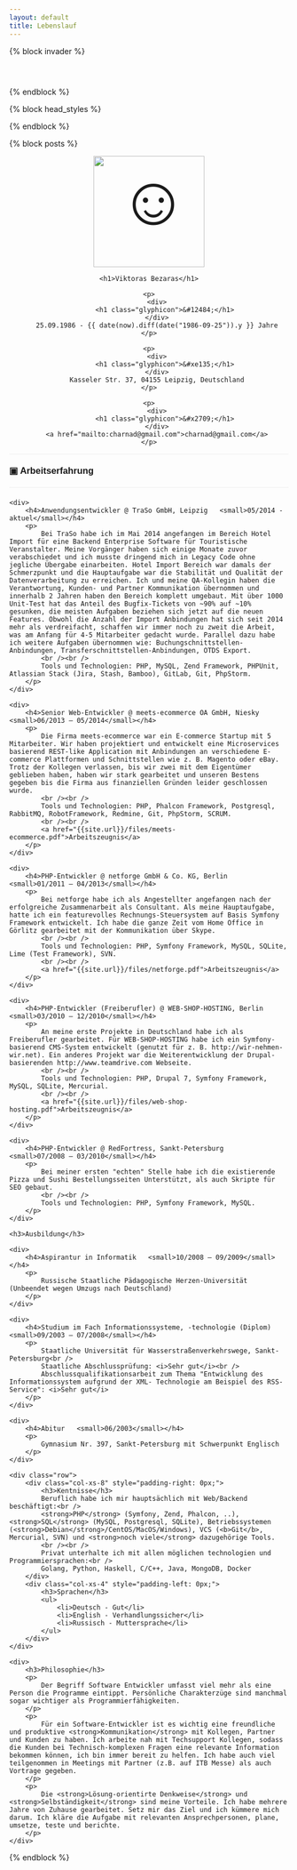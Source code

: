 ```yaml
---
layout: default
title: Lebenslauf
---
```


{% block invader %}
<div style="padding-top: 3em;"/>
{% endblock %}

{% block head_styles %}
<style>
    #cv-sidebar #cv-photo {
        border: 1px;
        width: 200px;
    }

    #cv-sidebar {
        text-align: center;
    }

    #cv-main {
        font-family: "Arial";
    }

    #cv-main h3 {
        padding-top: 20px;
        padding-bottom: 20px;
        border-top: 1px solid #EEEEEE;
        border-bottom: 1px solid #EEEEEE;
        margin-top: 0px;
        margin-bottom: 20px;
    }

    #cv-main h3:before {
        content: "\025A3  "
    }

    #cv-main > div {
        margin-bottom: 3em;
    }

    #cv-main > div > p {
        text-align: justify;
        color: #444444;
    }

    #cv-main h4 {
        font-weight: bold;
    }
</style>
{% endblock %}

{% block posts %}
<div id="cv-sidebar" class="col-xs-3">
    <span style="font-size: 125px;"><img src="{{site.url}}/img/viktoras.jpg" id="cv-photo" class="img-thumbnail" alt="☺"/></span>

    <h1>Viktoras Bezaras</h1>

    <p>
        <div>
            <h1 class="glyphicon">&#12484;</h1>
        </div>
        25.09.1986 - {{ date(now).diff(date("1986-09-25")).y }} Jahre
    </p>

    <p>
        <div>
            <h1 class="glyphicon">&#xe135;</h1>
        </div>
        Kasseler Str. 37, 04155 Leipzig, Deutschland
    </p>

    <p>
        <div>
            <h1 class="glyphicon">&#x2709;</h1>
        </div>
        <a href="mailto:charnad@gmail.com">charnad@gmail.com</a>
    </p>
</div>

<div id="cv-main" class="col-xs-9">
    <h3>Arbeitserfahrung</h3>

    <div>
        <h4>Anwendungsentwickler @ TraSo GmbH, Leipzig   <small>05/2014 - aktuel</small></h4>
        <p>
            Bei TraSo habe ich im Mai 2014 angefangen im Bereich Hotel Import für eine Backend Enterprise Software für Touristische Veranstalter. Meine Vorgänger haben sich einige Monate zuvor verabschiedet und ich musste dringend mich in Legacy Code ohne jegliche Übergabe einarbeiten. Hotel Import Bereich war damals der Schmerzpunkt und die Hauptaufgabe war die Stabilität und Qualität der Datenverarbeitung zu erreichen. Ich und meine QA-Kollegin haben die Verantwortung, Kunden- und Partner Kommunikation übernommen und innerhalb 2 Jahren haben den Bereich komplett umgebaut. Mit über 1000 Unit-Test hat das Anteil des Bugfix-Tickets von ~90% auf ~10% gesunken, die meisten Aufgaben beziehen sich jetzt auf die neuen Features. Obwohl die Anzahl der Import Anbindungen hat sich seit 2014 mehr als verdreifacht, schaffen wir immer noch zu zweit die Arbeit, was am Anfang für 4-5 Mitarbeiter gedacht wurde. Parallel dazu habe ich weitere Aufgaben übernommen wie: Buchungschnittstellen-Anbindungen, Transferschnittstellen-Anbindungen, OTDS Export.
            <br /><br />
            Tools und Technologien: PHP, MySQL, Zend Framework, PHPUnit, Atlassian Stack (Jira, Stash, Bamboo), GitLab, Git, PhpStorm.
        </p>
    </div>

    <div>
        <h4>Senior Web-Entwickler @ meets-ecommerce OA GmbH, Niesky   <small>06/2013 – 05/2014</small></h4>
        <p>
            Die Firma meets-ecommerce war ein E-commerce Startup mit 5 Mitarbeiter. Wir haben projektiert und entwickelt eine Microservices basierend REST-like Application mit Anbindungen an verschiedene E-commerce Plattformen und Schnittstellen wie z. B. Magento oder eBay. Trotz der Kollegen verlassen, bis wir zwei mit dem Eigentümer geblieben haben, haben wir stark gearbeitet und unseren Bestens gegeben bis die Firma aus finanziellen Gründen leider geschlossen wurde.
            <br /><br />
            Tools und Technologien: PHP, Phalcon Framework, Postgresql, RabbitMQ, RobotFramework, Redmine, Git, PhpStorm, SCRUM.
            <br /><br />
            <a href="{{site.url}}/files/meets-ecommerce.pdf">Arbeitszeugnis</a>
        </p>
    </div>

    <div>
        <h4>PHP-Entwickler @ netforge GmbH & Co. KG, Berlin    <small>01/2011 – 04/2013</small></h4>
        <p>
            Bei netforge habe ich als Angestellter angefangen nach der erfolgreiche Zusammenarbeit als Consultant. Als meine Hauptaufgabe, hatte ich ein featurevolles Rechnungs-Steuersystem auf Basis Symfony Framework entwickelt. Ich habe die ganze Zeit vom Home Office in Görlitz gearbeitet mit der Kommunikation über Skype.
            <br /><br />
            Tools und Technologien: PHP, Symfony Framework, MySQL, SQLite, Lime (Test Framework), SVN.
            <br /><br />
            <a href="{{site.url}}/files/netforge.pdf">Arbeitszeugnis</a>
        </p>
    </div>

    <div>
        <h4>PHP-Entwickler (Freiberufler) @ WEB-SHOP-HOSTING, Berlin   <small>03/2010 – 12/2010</small></h4>
        <p>
            An meine erste Projekte in Deutschland habe ich als Freiberufler gearbeitet. Für WEB-SHOP-HOSTING habe ich ein Symfony-basierend CMS-System entwickelt (genutzt für z. B. http://wir-nehmen-wir.net). Ein anderes Projekt war die Weiterentwicklung der Drupal-basierenden http://www.teamdrive.com Webseite.
            <br /><br />
            Tools und Technologien: PHP, Drupal 7, Symfony Framework, MySQL, SQLite, Mercurial.
            <br /><br />
            <a href="{{site.url}}/files/web-shop-hosting.pdf">Arbeitszeugnis</a>
        </p>
    </div>

    <div>
        <h4>PHP-Entwickler @ RedFortress, Sankt-Petersburg   <small>07/2008 – 03/2010</small></h4>
        <p>
            Bei meiner ersten "echten" Stelle habe ich die existierende Pizza und Sushi Bestellungsseiten Unterstützt, als auch Skripte für SEO gebaut. 
            <br /><br />
            Tools und Technologien: PHP, Symfony Framework, MySQL.
        </p>
    </div>

    <h3>Ausbildung</h3>

    <div>
        <h4>Aspirantur in Informatik   <small>10/2008 – 09/2009</small></h4>
        <p>
            Russische Staatliche Pädagogische Herzen-Universität (Unbeendet wegen Umzugs nach Deutschland)
        </p>
    </div>

    <div>
        <h4>Studium im Fach Informationssysteme, -technologie (Diplom)   <small>09/2003 – 07/2008</small></h4>
        <p>
            Staatliche Universität für Wasserstraßenverkehrswege, Sankt-Petersburg<br />
            Staatliche Abschlussprüfung: <i>Sehr gut</i><br />
            Abschlussqualifikationsarbeit zum Thema "Entwicklung des Informationssystem aufgrund der XML- Technologie am Beispiel des RSS-Service": <i>Sehr gut</i>
        </p>
    </div>

    <div>
        <h4>Abitur   <small>06/2003</small></h4>
        <p>
            Gymnasium Nr. 397, Sankt-Petersburg mit Schwerpunkt Englisch
        </p>
    </div>

    <div class="row">
        <div class="col-xs-8" style="padding-right: 0px;">
            <h3>Kentnisse</h3>
            Beruflich habe ich mir hauptsächlich mit Web/Backend beschäftigt:<br />
            <strong>PHP</strong> (Symfony, Zend, Phalcon, ..), <strong>SQL</strong> (MySQL, Postgresql, SQLite), Betriebssystemen (<strong>Debian</strong>/CentOS/MacOS/Windows), VCS (<b>Git</b>, Mercurial, SVN) und <strong>noch viele</strong> dazugehörige Tools.
            <br /><br />
            Privat unterhalte ich mit allen möglichen technologien und Programmiersprachen:<br />
            Golang, Python, Haskell, C/C++, Java, MongoDB, Docker
        </div>
        <div class="col-xs-4" style="padding-left: 0px;">
            <h3>Sprachen</h3>
            <ul>
                <li>Deutsch - Gut</li>
                <li>English - Verhandlungssicher</li>
                <li>Russisch - Muttersprache</li>
            </ul>
        </div>
    </div>

    <div>
        <h3>Philosophie</h3>
        <p>
            Der Begriff Software Entwickler umfasst viel mehr als eine Person die Programme eintippt. Persönliche Charakterzüge sind manchmal sogar wichtiger als Programmierfähigkeiten.
        </p>
        <p>
            Für ein Software-Entwickler ist es wichtig eine freundliche und produktive <strong>Kommunikation</strong> mit Kollegen, Partner und Kunden zu haben. Ich arbeite nah mit Techsupport Kollegen, sodass die Kunden bei Technisch-komplexen Fragen eine relevante Information bekommen können, ich bin immer bereit zu helfen. Ich habe auch viel teilgenommen in Meetings mit Partner (z.B. auf ITB Messe) als auch Vortrage gegeben.
        </p>
        <p>
            Die <strong>Lösung-orientirte Denkweise</strong> und <strong>Selbständigkeit</strong> sind meine Vorteile. Ich habe mehrere Jahre von Zuhause gearbeitet. Setz mir das Ziel und ich kümmere mich darum. Ich kläre die Aufgabe mit relevanten Ansprechpersonen, plane, umsetze, teste und berichte.
        </p>
    </div>
</div>
{% endblock %}